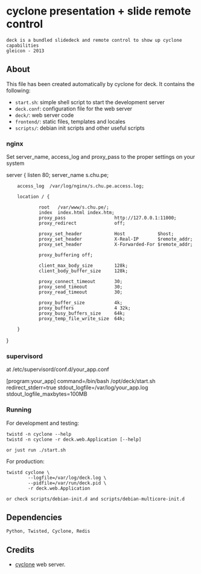 # cyclone presentation + slide remote control

    deck is a bundled slidedeck and remote control to show up cyclone capabilities
    gleicon - 2013

## About

This file has been created automatically by cyclone for deck.
It contains the following:

- ``start.sh``: simple shell script to start the development server
- ``deck.conf``: configuration file for the web server
- ``deck/``: web server code
- ``frontend/``: static files, templates and locales
- ``scripts/``: debian init scripts and other useful scripts

### nginx

Set server_name, access_log and proxy_pass to the proper settings on your system

server {
        listen   80;
        server_name  s.chu.pe;

        access_log  /var/log/nginx/s.chu.pe.access.log;

        location / {

                root   /var/www/s.chu.pe/;
                index  index.html index.htm;
                proxy_pass                  http://127.0.0.1:11000;
                proxy_redirect              off;

                proxy_set_header            Host            $host;
                proxy_set_header            X-Real-IP       $remote_addr;
                proxy_set_header            X-Forwarded-For $remote_addr;

                proxy_buffering off;
                
                client_max_body_size        128k;
                client_body_buffer_size     128k;

                proxy_connect_timeout       30;
                proxy_send_timeout          30;
                proxy_read_timeout          30;

                proxy_buffer_size           4k;
                proxy_buffers               4 32k;
                proxy_busy_buffers_size     64k;
                proxy_temp_file_write_size  64k;

        }
}

### supervisord

at /etc/supervisord/conf.d/your_app.conf

[program:your_app]
command=/bin/bash /opt/deck/start.sh
redirect_stderr=true
stdout_logfile=/var/log/your_app.log
stdout_logfile_maxbytes=100MB


### Running

For development and testing:

    twistd -n cyclone --help
    twistd -n cyclone -r deck.web.Application [--help]

    or just run ./start.sh


For production:

    twistd cyclone \
            --logfile=/var/log/deck.log \
            --pidfile=/var/run/deck.pid \
            -r deck.web.Application

    or check scripts/debian-init.d and scripts/debian-multicore-init.d


## Dependencies

    Python, Twisted, Cyclone, Redis

## Credits

- [cyclone](http://github.com/fiorix/cyclone) web server.
